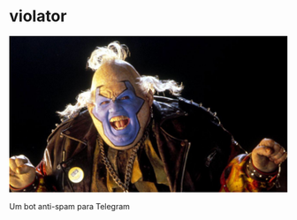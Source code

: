 # violator

<div style="text-align:center">
    <img src="https://raw.githubusercontent.com/sistematico/violator/main/assets/violator.jpg" alt="The Violator" />
</div>

Um bot anti-spam para Telegram
